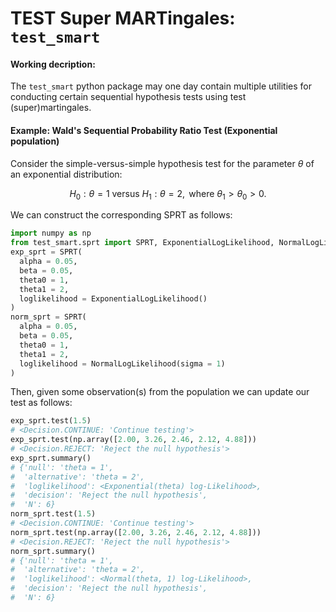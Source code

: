 # TEST Super MARTingales: `test_smart`

#### Working decription:
The `test_smart` python package may one day contain multiple utilities for
conducting certain sequential hypothesis tests using test (super)martingales.


#### Example: Wald's Sequential Probability Ratio Test (Exponential population)

Consider the simple-versus-simple hypothesis test for the parameter $\theta$ of
an exponential distribution:

```math
H_0: \theta = 1 \text{ versus }H_1: \theta = 2,\text{ where }\theta_1>\theta_0>0.
```

We can construct the corresponding SPRT as follows:

```python
import numpy as np
from test_smart.sprt import SPRT, ExponentialLogLikelihood, NormalLogLikelihood
exp_sprt = SPRT(
  alpha = 0.05,
  beta = 0.05,
  theta0 = 1,
  theta1 = 2,
  loglikelihood = ExponentialLogLikelihood()
)
norm_sprt = SPRT(
  alpha = 0.05,
  beta = 0.05,
  theta0 = 1,
  theta1 = 2,
  loglikelihood = NormalLogLikelihood(sigma = 1)
)
```

Then, given some observation(s) from the population we can update our test as
follows:

```python
exp_sprt.test(1.5)
# <Decision.CONTINUE: 'Continue testing'>
exp_sprt.test(np.array([2.00, 3.26, 2.46, 2.12, 4.88]))
# <Decision.REJECT: 'Reject the null hypothesis'>
exp_sprt.summary()
# {'null': 'theta = 1',
#  'alternative': 'theta = 2',
#  'loglikelihood': <Exponential(theta) log-Likelihood>,
#  'decision': 'Reject the null hypothesis',
#  'N': 6}
norm_sprt.test(1.5)
# <Decision.CONTINUE: 'Continue testing'>
norm_sprt.test(np.array([2.00, 3.26, 2.46, 2.12, 4.88]))
# <Decision.REJECT: 'Reject the null hypothesis'>
norm_sprt.summary()
# {'null': 'theta = 1',
#  'alternative': 'theta = 2',
#  'loglikelihood': <Normal(theta, 1) log-Likelihood>,
#  'decision': 'Reject the null hypothesis',
#  'N': 6}
 ```
